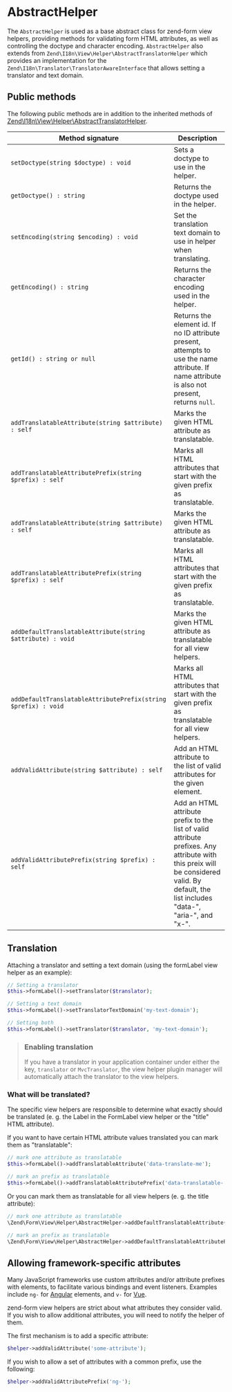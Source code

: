 # AbstractHelper

The `AbstractHelper` is used as a base abstract class for zend-form view
helpers, providing methods for validating form HTML attributes, as well as
controlling the doctype and character encoding. `AbstractHelper` also extends
from `Zend\I18n\View\Helper\AbstractTranslatorHelper` which provides an
implementation for the `Zend\I18n\Translator\TranslatorAwareInterface` that
allows setting a translator and text domain.

## Public methods

The following public methods are in addition to the inherited methods of
[Zend\I18n\View\Helper\AbstractTranslatorHelper](http://docs.zendframework.com/zend-i18n/view-helpers/#abstract-translator-helper).

Method signature                                               | Description
-------------------------------------------------------------- | ----------------------------------------------------------------------------------------------------------------------------------------------
`setDoctype(string $doctype) : void`                           | Sets a doctype to use in the helper.
`getDoctype() : string`                                        | Returns the doctype used in the helper.
`setEncoding(string $encoding) : void`                         | Set the translation text domain to use in helper when translating.
`getEncoding() : string`                                       | Returns the character encoding used in the helper.
`getId() : string or null`                                     | Returns the element id. If no ID attribute present, attempts to use the name attribute. If name attribute is also not present, returns `null`.
`addTranslatableAttribute(string $attribute) : self`           | Marks the given HTML attribute as translatable.
`addTranslatableAttributePrefix(string $prefix) : self`        | Marks all HTML attributes that start with the given prefix as translatable.
`addTranslatableAttribute(string $attribute) : self`           | Marks the given HTML attribute as translatable.
`addTranslatableAttributePrefix(string $prefix) : self`        | Marks all HTML attributes that start with the given prefix as translatable.
`addDefaultTranslatableAttribute(string $attribute) : void`    | Marks the given HTML attribute as translatable for all view helpers.
`addDefaultTranslatableAttributePrefix(string $prefix) : void` | Marks all HTML attributes that start with the given prefix as translatable for all view helpers.
`addValidAttribute(string $attribute) : self`                  | Add an HTML attribute to the list of valid attributes for the given element.
`addValidAttributePrefix(string $prefix) : self`               | Add an HTML attribute prefix to the list of valid attribute prefixes. Any attribute with this preix will be considered valid. By default, the list includes "data-", "aria-", and "x-".

## Translation

Attaching a translator and setting a text domain (using the formLabel view helper as an example):

```php
// Setting a translator
$this->formLabel()->setTranslator($translator);

// Setting a text domain
$this->formLabel()->setTranslatorTextDomain('my-text-domain');

// Setting both
$this->formLabel()->setTranslator($translator, 'my-text-domain');
```

> ### Enabling translation
>
> If you have a translator in your application container under either the key,
> `translator` or `MvcTranslator`, the view helper plugin manager will
> automatically attach the translator to the view helpers.

### What will be translated?

The specific view helpers are responsible to determine what exactly should be translated
(e. g. the Label in the FormLabel view helper or the "title" HTML attribute).

If you want to have certain HTML attribute values translated you can mark them as "translatable":
```php
// mark one attribute as translatable
$this->formLabel()->addTranslatableAttribute('data-translate-me');

// mark an prefix as translatable
$this->formLabel()->addTranslatableAttributePrefix('data-translatable-');
```

Or you can mark them as translatable for all view helpers (e. g. the title attribute):
```php
// mark one attribute as translatable
\Zend\Form\View\Helper\AbstractHelper->addDefaultTranslatableAttribute('title');

// mark an prefix as translatable
\Zend\Form\View\Helper\AbstractHelper->addDefaultTranslatableAttributePrefix('data-translatable-');
```

## Allowing framework-specific attributes

Many JavaScript frameworks use custom attributes and/or attribute prefixes with
elements, to facilitate various bindings and event listeners. Examples include
`ng-` for [Angular](https://angularjs.org) elements, and `v-` for
[Vue](https://vuejs.org).

zend-form view helpers are strict about what attributes they consider valid. If
you wish to allow additional attributes, you will need to notify the helper of
them.

The first mechanism is to add a specific attribute:

```php
$helper->addValidAttribute('some-attribute');
```

If you wish to allow a set of attributes with a common prefix, use the
following:

```php
$helper->addValidAttributePrefix('ng-');
```
